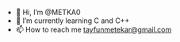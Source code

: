 - 👋 Hi, I’m @METKA0
- 🌱 I’m currently learning C and C++
- 📫 How to reach me tayfunmetekar@gmail.com
